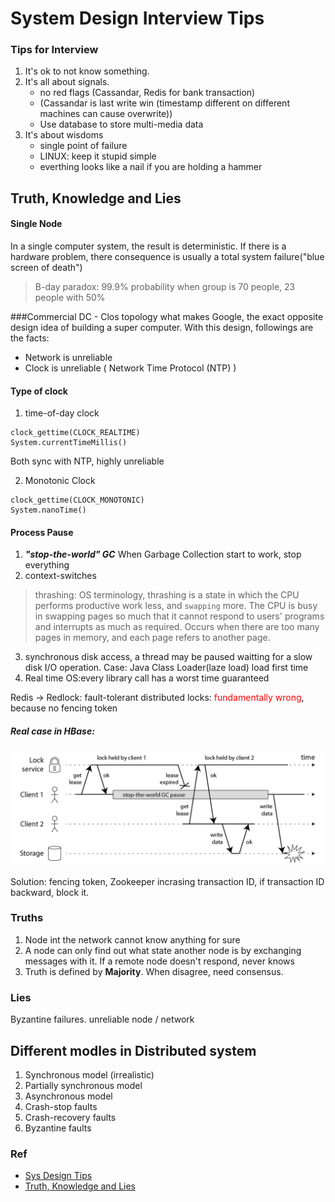 # System Design Interview Tips

### Tips for Interview
1. It's ok to not know something.
2. It's all about signals.
    - no red flags (Cassandar, Redis for bank transaction)
    - (Cassandar is last write win (timestamp different on different machines can cause overwrite))
    - Use database to store multi-media data
3. It's about wisdoms
    - single point of failure
    - LINUX: keep it stupid simple
    - everthing looks like a nail if you are holding a hammer
    


## Truth, Knowledge and Lies
#### Single Node
In a single computer system, the result is deterministic. If there is a hardware problem, there consequence
is usually a total system failure("blue screen of death")

> B-day paradox: 99.9% probability when group is 70 people, 23 people with 50%

###Commercial DC - Clos topology
what makes Google, the exact opposite design idea of building a super computer.
With this design, followings are the facts:
- Network is unreliable
- Clock is unreliable ( Network Time Protocol (NTP) )
#### Type of clock
1. time-of-day clock
```
clock_gettime(CLOCK_REALTIME)
System.currentTimeMillis()
```
Both sync with NTP, highly unreliable

2. Monotonic Clock
```
clock_gettime(CLOCK_MONOTONIC)
System.nanoTime()
```

#### Process Pause
1. ***"stop-the-world" GC***
When Garbage Collection start to work, stop everything
2. context-switches
  > thrashing: OS terminology, thrashing is a state in which the CPU performs productive work less, and `swapping` more. 
  > The CPU is busy in swapping pages so much that it cannot respond to users' programs and interrupts as much as required.
  > Occurs when there are too many pages in memory, and each page refers to another page.

3. synchronous disk access, a thread may be paused waitting for a slow disk I/O operation. Case: Java Class Loader(laze load) load first time
4. Real time OS:every library call has a worst time guaranteed

Redis -> Redlock: fault-tolerant distributed locks: <span style="color:red">fundamentally wrong</span>, because no fencing token

##### Real case in HBase: 
![HBase unsafe lock Case](images/unsafe-lock.png)

Solution: fencing token, Zookeeper incrasing transaction ID, if transaction ID backward, block it.


### Truths
1. Node int the network cannot know anything for sure
2. A node can only find out what state another node is by exchanging messages with it. If a remote node doesn't respond, never knows
3. Truth is defined by **Majority**. When disagree, need consensus.


### Lies
Byzantine failures. unreliable node / network


## Different modles in Distributed system
1. Synchronous model (irrealistic)
2. Partially synchronous model
3. Asynchronous model
4. Crash-stop faults
5. Crash-recovery faults
6. Byzantine faults


### Ref
- [Sys Design Tips](https://docs.google.com/presentation/d/1U1ODftWc2kSu_AZ8ZrvCifIOTfKjGNCgcj0fbj8DQWg)
- [Truth, Knowledge and Lies](https://docs.google.com/presentation/d/1hHFVhPWCdgrIYlc40AosVb_BrJ_EP3fl7M3SQsbwBjU)